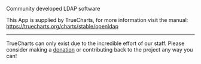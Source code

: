 Community developed LDAP software

This App is supplied by TrueCharts, for more information visit the manual: https://truecharts.org/charts/stable/openldap

---

TrueCharts can only exist due to the incredible effort of our staff.
Please consider making a [donation](https://truecharts.org/docs/about/sponsor) or contributing back to the project any way you can!

